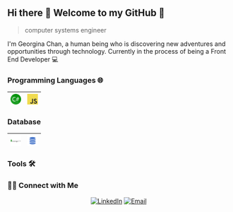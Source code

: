 ## Hi there 👋 Welcome to my GitHub :rocket:
> computer systems engineer

I'm Georgina Chan, a human being who is discovering new adventures and opportunities through technology. 
Currently in the process of being a Front End Developer 💻

### Programming Languages 🌐

| [<img src="https://raw.githubusercontent.com/github/explore/80688e429a7d4ef2fca1e82350fe8e3517d3494d/topics/csharp/csharp.png" alt="csharp" width="24">](https://docs.microsoft.com/en-us/dotnet/csharp/)  |  [<img src="https://raw.githubusercontent.com/github/explore/80688e429a7d4ef2fca1e82350fe8e3517d3494d/topics/javascript/javascript.png" alt="javaScript" width="24">](https://developer.mozilla.org/en-US/docs/Web/JavaScript) 
|---|---|

### Database 

| [<img src="https://raw.githubusercontent.com/github/explore/80688e429a7d4ef2fca1e82350fe8e3517d3494d/topics/mongodb/mongodb.png" alt="mongodb" width="24">]( https://www.mongodb.com/es)  |  [<img src="https://raw.githubusercontent.com/github/explore/80688e429a7d4ef2fca1e82350fe8e3517d3494d/topics/sql/sql.png" alt="sql" width="24">](https://docs.microsoft.com/en-us/sql/?view=sql-server-ver15) 
|---|---|

### Tools 🛠️




<h3> 🤝🏻 Connect with Me </h3>

<p align="center">
<a href="https://www.linkedin.com/in/georgina-chan/" target="_blank"><img alt="LinkedIn" src="https://img.shields.io/badge/LinkedIn-georginachan-blue?style=flat&logo=linkedin"></a>
<a href="mailto:gianherrera96@gmail.com"><img alt="Email" src="https://img.shields.io/badge/Email-gianherrera96@gmail.com-blue?style=flat&logo=gmail"></a>
</p>
